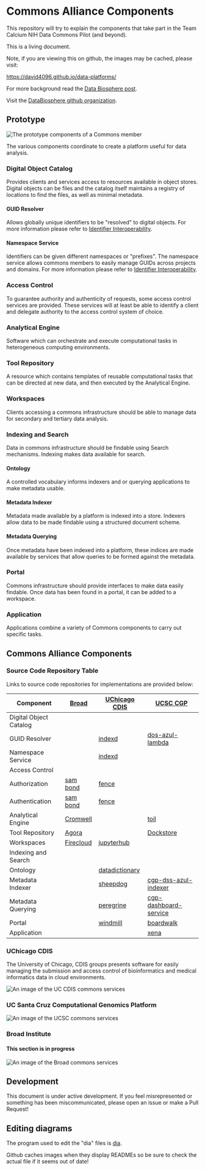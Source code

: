 # Commons Alliance Components

This repository will try to explain the components that take part 
in the Team Calcium NIH Data Commons Pilot (and beyond).

This is a living document.

Note, if you are viewing this on github, the images may be cached, please visit:

https://david4096.github.io/data-platforms/

For more background read the [Data Biosphere post](https://medium.com/@benedictpaten/a-data-biosphere-for-biomedical-research-d212bbfae95d).

Visit the [DataBiosphere github organization](https://github.com/DataBiosphere).

## Prototype

<img src="diagrams/prototype.svg" alt="The prototype components of a Commons member" />

The various components coordinate to create a platform useful for data analysis.

### Digital Object Catalog

Provides clients and services access to resources available in object stores. Digital objects
can be files and the catalog itself maintains a registry of locations to find the files, as 
well as minimal metadata.

#### GUID Resolver

Allows globally unique identifiers to be "resolved" to digital objects. For more information 
please refer to [Identifier Interoperability](https://github.com/DataBiosphere/identifier-interoperability).

#### Namespace Service

Identifiers can be given different namespaces or "prefixes". The namespace service allows commons 
members to easily manage GUIDs across projects and domains. For more information 
please refer to [Identifier Interoperability](https://github.com/DataBiosphere/identifier-interoperability).

### Access Control

To guarantee authority and authenticity of requests, some access control services are provided. 
These services will at least be able to identify a client and delegate authority to the access 
control system of choice.

### Analytical Engine

Software which can orchestrate and execute computational tasks in heterogeneous computing 
environments.

### Tool Repository

A resource which contains templates of reusable computational tasks that can be directed at new 
data, and then executed by the Analytical Engine.

### Workspaces

Clients accessing a commons infrastructure should be able to manage data for secondary and 
tertiary data analysis.

### Indexing and Search

Data in commons infrastructure should be findable using Search mechanisms. Indexing makes data 
available for search.

#### Ontology

A controlled vocabulary informs indexers and or querying applications to make metadata usable.

#### Metadata Indexer

Metadata made available by a platform is indexed into a store. Indexers allow data to be made 
findable using a structured document scheme.

#### Metadata Querying

Once metadata have been indexed into a platform, these indices are made available by services 
that allow queries to be formed against the metadata.

### Portal

Commons infrastructure should provide interfaces to make data easily findable. Once data has been 
found in a portal, it can be added to a workspace.

### Application

Applications combine a variety of Commons components to carry out specific tasks.

## Commons Alliance Components

### Source Code Repository Table

Links to source code repositories for implementations are provided below:

| Component              |          [Broad][20]     |  [UChicago CDIS][21]  |       [UCSC CGP][22]          |
|------------------------|--------------------------|-----------------------|-------------------------------|
| Digital Object Catalog |                          |                       |                               |
| GUID Resolver          |                          |  [indexd][6]          |  [dos-azul-lambda][13]        |
| Namespace Service      |                          |  [indexd][6]          |                               |
| Access Control         |                          |                       |                               |
| Authorization          |   [sam][1] [bond][2]     |  [fence][7]           |                               |
| Authentication         |   [sam][1] [bond][2]     |  [fence][7]           |                               |
| Analytical Engine      |   [Cromwell][3]          |                       |  [toil][14]                   |
| Tool Repository        |   [Agora][4]             |                       |  [Dockstore][15]              |
| Workspaces             |   [Firecloud][5]         | [jupyterhub][8]       |                               |
| Indexing and Search    |                          |                       |                               |
| Ontology               |                          | [datadictionary][9]   |                               |
| Metadata Indexer       |                          | [sheepdog][10]        | [cgp-dss-azul-indexer][16]    |
| Metadata Querying      |                          | [peregrine][11]       | [cgp-dashboard-service][17]   |
| Portal                 |                          | [windmill][12]        | [boardwalk][18]               |
| Application            |                          |                       | [xena][19]                    |

[1]: https://github.com/broadinstitute/sam
[2]: https://github.com/DataBiosphere/bond
[3]: https://github.com/broadinstitute/cromwell
[4]: https://github.com/broadinstitute/agora
[5]: https://github.com/broadinstitute/firecloud-ui
[6]: https://github.com/uc-cdis/indexd
[7]: https://github.com/uc-cdis/fence
[8]: https://github.com/jupyterhub/jupyterhub
[9]: https://github.com/uc-cdis/datadictionary
[10]: https://github.com/uc-cdis/sheepdog
[11]: https://github.com/uc-cdis/peregrine
[12]: https://github.com/uc-cdis/data-portal
[13]: https://github.com/DataBiosphere/dos-azul-lambda
[14]: https://github.com/BD2KGenomics/toil
[15]: https://github.com/ga4gh/dockstore
[16]: https://github.com/DataBiosphere/cgp-dss-azul-indexer
[17]: https://github.com/DataBiosphere/cgp-dashboard-service
[18]: https://github.com/DataBiosphere/cgp-boardwalk
[19]: https://github.com/ucscXena/ucsc-xena-server
[20]: https://www.broadinstitute.org/
[21]: https://cdis.uchicago.edu/gen3
[22]: https://cgl.genomics.ucsc.edu/

### UChicago CDIS

The University of Chicago, CDIS groups presents software for easily managing the submission and 
access control of bioinformatics and medical informatics data in cloud environments.

<img src="diagrams/uc-cdis.svg" alt="An image of the UC CDIS commons services" />

### UC Santa Cruz Computational Genomics Platform

<img src="diagrams/ucsc.svg" alt="An image of the UCSC commons services" />

### Broad Institute

#### This section is in progress

<img src="diagrams/broad.svg" alt="An image of the Broad commons services" />

## Development

This document is under active development. If you feel misrepresented or something has been
miscommunicated, please open an issue or make a Pull Request!

## Editing diagrams

The program used to edit the "dia" files is [dia](http://dia-installer.de/).

Github caches images when they display READMEs so be sure to check the actual file if 
it seems out of date!

